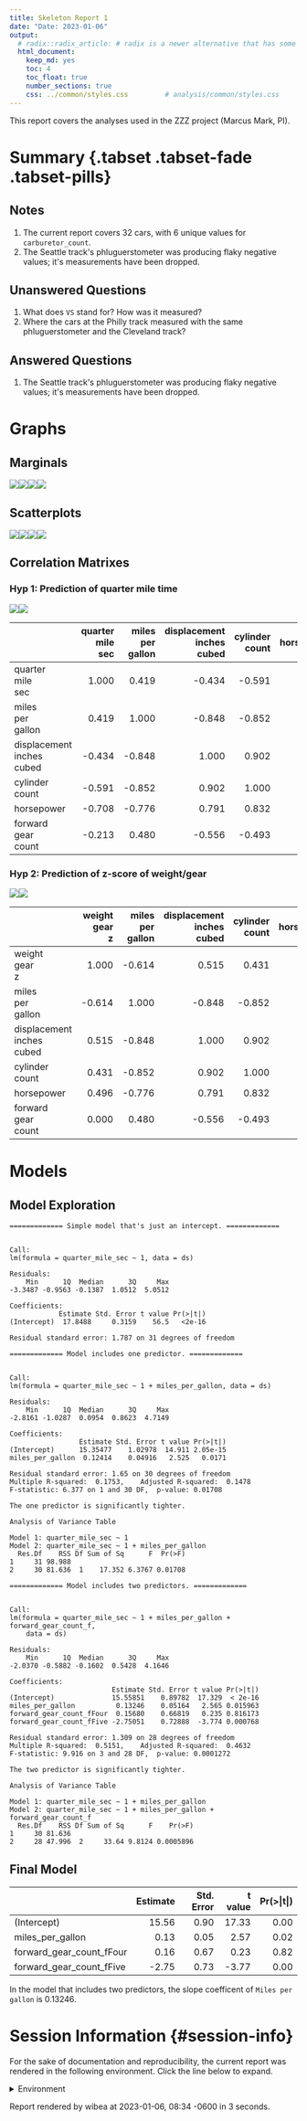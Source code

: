 ```yaml
---
title: Skeleton Report 1
date: "Date: 2023-01-06"
output:
  # radix::radix_article: # radix is a newer alternative that has some advantages over `html_document`.
  html_document:
    keep_md: yes
    toc: 4
    toc_float: true
    number_sections: true
    css: ../common/styles.css         # analysis/common/styles.css
---
```


This report covers the analyses used in the ZZZ project (Marcus Mark, PI).

<!--  Set the working directory to the repository's base directory; this assumes the report is nested inside of two directories.-->


<!-- Set the report-wide options, and point to the external code file. -->


<!-- Load 'sourced' R files.  Suppress the output when loading sources. -->


<!-- Load packages, or at least verify they're available on the local machine.  Suppress the output when loading packages. -->


<!-- Load any global functions and variables declared in the R file.  Suppress the output. -->


<!-- Declare any global functions specific to a Rmd output.  Suppress the output. -->


<!-- Load the datasets.   -->


<!-- Tweak the datasets.   -->


Summary {.tabset .tabset-fade .tabset-pills}
===========================================================================

Notes
---------------------------------------------------------------------------

1. The current report covers 32 cars, with 6 unique values for `carburetor_count`.
1. The Seattle track's phluguerstometer was producing flaky negative values; it's measurements have been dropped.


Unanswered Questions
---------------------------------------------------------------------------

1. What does `VS` stand for?  How was it measured?
1. Where the cars at the Philly track measured with the same phluguerstometer and the Cleveland track?


Answered Questions
---------------------------------------------------------------------------

1. The Seattle track's phluguerstometer was producing flaky negative values; it's measurements have been dropped.


Graphs
===========================================================================


Marginals
---------------------------------------------------------------------------

![](figure-png/marginals-1.png)<!-- -->![](figure-png/marginals-2.png)<!-- -->![](figure-png/marginals-3.png)<!-- -->![](figure-png/marginals-4.png)<!-- -->


Scatterplots
---------------------------------------------------------------------------

![](figure-png/scatterplots-1.png)<!-- -->![](figure-png/scatterplots-2.png)<!-- -->![](figure-png/scatterplots-3.png)<!-- -->![](figure-png/scatterplots-4.png)<!-- -->


Correlation Matrixes
---------------------------------------------------------------------------

### Hyp 1: Prediction of quarter mile time

![](figure-png/correlation-matrixes-1.png)<!-- -->![](figure-png/correlation-matrixes-2.png)<!-- -->

|                                | quarter<br>mile<br>sec| miles<br>per<br>gallon| displacement<br>inches<br>cubed| cylinder<br>count| horsepower| forward<br>gear<br>count|
|:-------------------------------|----------------------:|----------------------:|-------------------------------:|-----------------:|----------:|------------------------:|
|quarter<br>mile<br>sec          |                  1.000|                  0.419|                          -0.434|            -0.591|     -0.708|                   -0.213|
|miles<br>per<br>gallon          |                  0.419|                  1.000|                          -0.848|            -0.852|     -0.776|                    0.480|
|displacement<br>inches<br>cubed |                 -0.434|                 -0.848|                           1.000|             0.902|      0.791|                   -0.556|
|cylinder<br>count               |                 -0.591|                 -0.852|                           0.902|             1.000|      0.832|                   -0.493|
|horsepower                      |                 -0.708|                 -0.776|                           0.791|             0.832|      1.000|                   -0.126|
|forward<br>gear<br>count        |                 -0.213|                  0.480|                          -0.556|            -0.493|     -0.126|                    1.000|

### Hyp 2: Prediction of z-score of weight/gear

![](figure-png/correlation-matrixes-3.png)<!-- -->![](figure-png/correlation-matrixes-4.png)<!-- -->

|                                | weight<br>gear<br>z| miles<br>per<br>gallon| displacement<br>inches<br>cubed| cylinder<br>count| horsepower| forward<br>gear<br>count|
|:-------------------------------|-------------------:|----------------------:|-------------------------------:|-----------------:|----------:|------------------------:|
|weight<br>gear<br>z             |               1.000|                 -0.614|                           0.515|             0.431|      0.496|                    0.000|
|miles<br>per<br>gallon          |              -0.614|                  1.000|                          -0.848|            -0.852|     -0.776|                    0.480|
|displacement<br>inches<br>cubed |               0.515|                 -0.848|                           1.000|             0.902|      0.791|                   -0.556|
|cylinder<br>count               |               0.431|                 -0.852|                           0.902|             1.000|      0.832|                   -0.493|
|horsepower                      |               0.496|                 -0.776|                           0.791|             0.832|      1.000|                   -0.126|
|forward<br>gear<br>count        |               0.000|                  0.480|                          -0.556|            -0.493|     -0.126|                    1.000|


Models
===========================================================================

Model Exploration
---------------------------------------------------------------------------

```
============= Simple model that's just an intercept. =============
```

```

Call:
lm(formula = quarter_mile_sec ~ 1, data = ds)

Residuals:
    Min      1Q  Median      3Q     Max 
-3.3487 -0.9563 -0.1387  1.0512  5.0512 

Coefficients:
            Estimate Std. Error t value Pr(>|t|)
(Intercept)  17.8488     0.3159    56.5   <2e-16

Residual standard error: 1.787 on 31 degrees of freedom
```

```
============= Model includes one predictor. =============
```

```

Call:
lm(formula = quarter_mile_sec ~ 1 + miles_per_gallon, data = ds)

Residuals:
    Min      1Q  Median      3Q     Max 
-2.8161 -1.0287  0.0954  0.8623  4.7149 

Coefficients:
                 Estimate Std. Error t value Pr(>|t|)
(Intercept)      15.35477    1.02978  14.911 2.05e-15
miles_per_gallon  0.12414    0.04916   2.525   0.0171

Residual standard error: 1.65 on 30 degrees of freedom
Multiple R-squared:  0.1753,	Adjusted R-squared:  0.1478 
F-statistic: 6.377 on 1 and 30 DF,  p-value: 0.01708
```

```
The one predictor is significantly tighter.
```

```
Analysis of Variance Table

Model 1: quarter_mile_sec ~ 1
Model 2: quarter_mile_sec ~ 1 + miles_per_gallon
  Res.Df    RSS Df Sum of Sq      F  Pr(>F)
1     31 98.988                            
2     30 81.636  1    17.352 6.3767 0.01708
```

```
============= Model includes two predictors. =============
```

```

Call:
lm(formula = quarter_mile_sec ~ 1 + miles_per_gallon + forward_gear_count_f, 
    data = ds)

Residuals:
    Min      1Q  Median      3Q     Max 
-2.0370 -0.5882 -0.1602  0.5428  4.1646 

Coefficients:
                         Estimate Std. Error t value Pr(>|t|)
(Intercept)              15.55851    0.89782  17.329  < 2e-16
miles_per_gallon          0.13246    0.05164   2.565 0.015963
forward_gear_count_fFour  0.15680    0.66819   0.235 0.816173
forward_gear_count_fFive -2.75051    0.72888  -3.774 0.000768

Residual standard error: 1.309 on 28 degrees of freedom
Multiple R-squared:  0.5151,	Adjusted R-squared:  0.4632 
F-statistic: 9.916 on 3 and 28 DF,  p-value: 0.0001272
```

```
The two predictor is significantly tighter.
```

```
Analysis of Variance Table

Model 1: quarter_mile_sec ~ 1 + miles_per_gallon
Model 2: quarter_mile_sec ~ 1 + miles_per_gallon + forward_gear_count_f
  Res.Df    RSS Df Sum of Sq      F    Pr(>F)
1     30 81.636                              
2     28 47.996  2     33.64 9.8124 0.0005896
```


Final Model
---------------------------------------------------------------------------


|                         | Estimate| Std. Error| t value| Pr(>&#124;t&#124;)|
|:------------------------|--------:|----------:|-------:|------------------:|
|(Intercept)              |    15.56|       0.90|   17.33|               0.00|
|miles_per_gallon         |     0.13|       0.05|    2.57|               0.02|
|forward_gear_count_fFour |     0.16|       0.67|    0.23|               0.82|
|forward_gear_count_fFive |    -2.75|       0.73|   -3.77|               0.00|

In the model that includes two predictors, the slope coefficent of `Miles per gallon` is 0.13246.


Session Information {#session-info}
===========================================================================

For the sake of documentation and reproducibility, the current report was rendered in the following environment.  Click the line below to expand.

<details>
  <summary>Environment <span class="glyphicon glyphicon-plus-sign"></span></summary>

```
─ Session info ───────────────────────────────────────────────────────────────
 setting  value
 version  R version 4.2.2 Patched (2022-12-09 r83428 ucrt)
 os       Windows 10 x64 (build 22621)
 system   x86_64, mingw32
 ui       RTerm
 language (EN)
 collate  English_United States.utf8
 ctype    English_United States.utf8
 tz       America/Chicago
 date     2023-01-06
 pandoc   2.19.2 @ C:/Program Files/RStudio/resources/app/bin/quarto/bin/tools/ (via rmarkdown)

─ Packages ───────────────────────────────────────────────────────────────────
 package     * version date (UTC) lib source
 assertthat    0.2.1   2019-03-21 [1] CRAN (R 4.2.2)
 backports     1.4.1   2021-12-13 [1] CRAN (R 4.2.0)
 bslib         0.4.2   2022-12-16 [1] CRAN (R 4.2.2)
 cachem        1.0.6   2021-08-19 [1] CRAN (R 4.2.2)
 callr         3.7.3   2022-11-02 [1] CRAN (R 4.2.2)
 checkmate     2.1.0   2022-04-21 [1] CRAN (R 4.2.2)
 cli           3.5.0   2022-12-20 [1] CRAN (R 4.2.2)
 colorspace    2.0-3   2022-02-21 [1] CRAN (R 4.2.2)
 corrplot      0.92    2021-11-18 [1] CRAN (R 4.2.2)
 crayon        1.5.2   2022-09-29 [1] CRAN (R 4.2.2)
 DBI           1.1.3   2022-06-18 [1] CRAN (R 4.2.2)
 devtools      2.4.5   2022-10-11 [1] CRAN (R 4.2.2)
 digest        0.6.31  2022-12-11 [1] CRAN (R 4.2.2)
 dplyr         1.0.10  2022-09-01 [1] CRAN (R 4.2.2)
 ellipsis      0.3.2   2021-04-29 [1] CRAN (R 4.2.2)
 evaluate      0.19    2022-12-13 [1] CRAN (R 4.2.2)
 fansi         1.0.3   2022-03-24 [1] CRAN (R 4.2.2)
 farver        2.1.1   2022-07-06 [1] CRAN (R 4.2.2)
 fastmap       1.1.0   2021-01-25 [1] CRAN (R 4.2.2)
 fs            1.5.2   2021-12-08 [1] CRAN (R 4.2.2)
 generics      0.1.3   2022-07-05 [1] CRAN (R 4.2.2)
 ggplot2     * 3.4.0   2022-11-04 [1] CRAN (R 4.2.2)
 glue          1.6.2   2022-02-24 [1] CRAN (R 4.2.2)
 gtable        0.3.1   2022-09-01 [1] CRAN (R 4.2.2)
 highr         0.10    2022-12-22 [1] CRAN (R 4.2.2)
 hms           1.1.2   2022-08-19 [1] CRAN (R 4.2.2)
 htmltools     0.5.4   2022-12-07 [1] CRAN (R 4.2.2)
 htmlwidgets   1.6.0   2022-12-15 [1] CRAN (R 4.2.2)
 httpuv        1.6.7   2022-12-14 [1] CRAN (R 4.2.2)
 jquerylib     0.1.4   2021-04-26 [1] CRAN (R 4.2.2)
 jsonlite      1.8.4   2022-12-06 [1] CRAN (R 4.2.2)
 knitr       * 1.41    2022-11-18 [1] CRAN (R 4.2.2)
 labeling      0.4.2   2020-10-20 [1] CRAN (R 4.2.0)
 later         1.3.0   2021-08-18 [1] CRAN (R 4.2.2)
 lattice       0.20-45 2021-09-22 [2] CRAN (R 4.2.2)
 lifecycle     1.0.3   2022-10-07 [1] CRAN (R 4.2.2)
 magrittr      2.0.3   2022-03-30 [1] CRAN (R 4.2.2)
 Matrix        1.5-3   2022-11-11 [2] CRAN (R 4.2.2)
 memoise       2.0.1   2021-11-26 [1] CRAN (R 4.2.2)
 mgcv          1.8-41  2022-10-21 [2] CRAN (R 4.2.2)
 mime          0.12    2021-09-28 [1] CRAN (R 4.2.0)
 miniUI        0.1.1.1 2018-05-18 [1] CRAN (R 4.2.2)
 munsell       0.5.0   2018-06-12 [1] CRAN (R 4.2.2)
 nlme          3.1-160 2022-10-10 [2] CRAN (R 4.2.2)
 pillar        1.8.1   2022-08-19 [1] CRAN (R 4.2.2)
 pkgbuild      1.4.0   2022-11-27 [1] CRAN (R 4.2.2)
 pkgconfig     2.0.3   2019-09-22 [1] CRAN (R 4.2.2)
 pkgload       1.3.2   2022-11-16 [1] CRAN (R 4.2.2)
 prettyunits   1.1.1   2020-01-24 [1] CRAN (R 4.2.2)
 processx      3.8.0   2022-10-26 [1] CRAN (R 4.2.2)
 profvis       0.3.7   2020-11-02 [1] CRAN (R 4.2.2)
 promises      1.2.0.1 2021-02-11 [1] CRAN (R 4.2.2)
 ps            1.7.2   2022-10-26 [1] CRAN (R 4.2.2)
 purrr         1.0.0   2022-12-20 [1] CRAN (R 4.2.2)
 R6            2.5.1   2021-08-19 [1] CRAN (R 4.2.2)
 Rcpp          1.0.9   2022-07-08 [1] CRAN (R 4.2.2)
 readr         2.1.3   2022-10-01 [1] CRAN (R 4.2.2)
 remotes       2.4.2   2021-11-30 [1] CRAN (R 4.2.2)
 rlang         1.0.6   2022-09-24 [1] CRAN (R 4.2.2)
 rmarkdown     2.19    2022-12-15 [1] CRAN (R 4.2.2)
 rstudioapi    0.14    2022-08-22 [1] CRAN (R 4.2.2)
 sass          0.4.4   2022-11-24 [1] CRAN (R 4.2.2)
 scales        1.2.1   2022-08-20 [1] CRAN (R 4.2.2)
 sessioninfo   1.2.2   2021-12-06 [1] CRAN (R 4.2.2)
 shiny         1.7.4   2022-12-15 [1] CRAN (R 4.2.2)
 stringi       1.7.8   2022-07-11 [1] CRAN (R 4.2.1)
 stringr       1.5.0   2022-12-02 [1] CRAN (R 4.2.2)
 tibble        3.1.8   2022-07-22 [1] CRAN (R 4.2.2)
 tidyr         1.2.1   2022-09-08 [1] CRAN (R 4.2.2)
 tidyselect    1.2.0   2022-10-10 [1] CRAN (R 4.2.2)
 tzdb          0.3.0   2022-03-28 [1] CRAN (R 4.2.2)
 urlchecker    1.0.1   2021-11-30 [1] CRAN (R 4.2.2)
 usethis       2.1.6   2022-05-25 [1] CRAN (R 4.2.2)
 utf8          1.2.2   2021-07-24 [1] CRAN (R 4.2.2)
 vctrs         0.5.1   2022-11-16 [1] CRAN (R 4.2.2)
 viridisLite   0.4.1   2022-08-22 [1] CRAN (R 4.2.2)
 withr         2.5.0   2022-03-03 [1] CRAN (R 4.2.2)
 xfun          0.36    2022-12-21 [1] CRAN (R 4.2.2)
 xtable        1.8-4   2019-04-21 [1] CRAN (R 4.2.2)
 yaml          2.3.6   2022-10-18 [1] CRAN (R 4.2.2)

 [1] C:/Users/wibea/AppData/Local/R/win-library/4.2
 [2] C:/Program Files/R/R-4.2.2patched/library

──────────────────────────────────────────────────────────────────────────────
```
</details>



Report rendered by wibea at 2023-01-06, 08:34 -0600 in 3 seconds.
